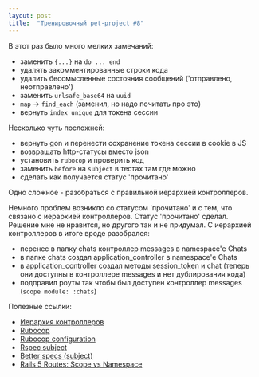 ```yaml
---
layout: post
title:  "Тренировочный pet-project #8"
---
```

В этот раз было много мелких замечаний:
- заменить `{...}` на `do ... end`
- удалять закомментированные строки кода
- удалить бессмысленные состояния сообщений ('отправлено, неотправлено')
- заменить `urlsafe_base64` на `uuid`
- `map` -> `find_each` (заменил, но надо почитать про это)
- вернуть `index unique` для токена сессии


Несколько чуть посложней:
- вернуть gon и перенести сохранение токена сессии в cookie в JS
- возвращать http-статусы вместо json
- установить `rubocop` и проверить код
- заменить `before` на `subject` в тестах там где можно
- сделать как получается статус 'прочитано'


Одно сложное - разобраться с правильной иерархией контроллеров.


Немного проблем возникло со статусом 'прочитано' и с тем, что связано с иерархией контроллеров.
Статус 'прочитано' сделал. Решение мне не нравится, но другого так и не придумал.
С иерархией контроллеров в итоге вроде разобрался:
- перенес в папку chats контроллер messages в namespace'е Chats
- в папке chats создал application_controller в namespace'е Chats
- в application_controller создал методы session_token и chat (теперь они доступны в контроллере messages и нет дублирования кода)
- подправил роуты так чтобы был доступен контроллер messages (`scope module: :chats`)


Полезные ссылки:
- [Иерархия контроллеров](https://habr.com/post/136461/)
- [Rubocop](https://github.com/bbatsov/rubocop)
- [Rubocop configuration](https://github.com/bbatsov/rubocop/blob/master/manual/configuration.md)
- [Rspec subject](https://relishapp.com/rspec/rspec-core/docs/subject)
- [Better specs (subject)](http://www.betterspecs.org/#subject)
- [Rails 5 Routes: Scope vs Namespace](https://devblast.com/b/rails-5-routes-scope-vs-namespace)
